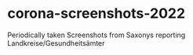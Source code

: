 # corona-screenshots-2022
Periodically taken Screenshots from Saxonys reporting Landkreise/Gesundheitsämter
